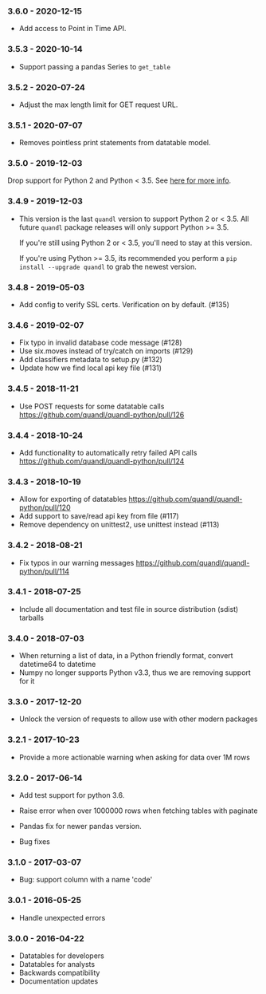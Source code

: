 ### 3.6.0 - 2020-12-15

* Add access to Point in Time API.

### 3.5.3 - 2020-10-14

* Support passing a pandas Series to `get_table`

### 3.5.2 - 2020-07-24
* Adjust the max length limit for GET request URL.

### 3.5.1 - 2020-07-07

* Removes pointless print statements from datatable model.

### 3.5.0 - 2019-12-03

  Drop support for Python 2 and Python < 3.5. See [here for more info](./DROP_PYTHON_EOL_SUPPORT.md).

### 3.4.9 - 2019-12-03

* This version is the last `quandl` version to support Python 2 or < 3.5. All future `quandl` package releases will only support Python >= 3.5.

  If you're still using Python 2 or < 3.5, you'll need to stay at this version. 

  If you're using Python >= 3.5, its recommended you perform a `pip install --upgrade quandl` to grab the newest
  version.

### 3.4.8 - 2019-05-03

* Add config to verify SSL certs. Verification on by default. (#135)

### 3.4.6 - 2019-02-07

* Fix typo in invalid database code message (#128)
* Use six.moves instead of try/catch on imports (#129)
* Add classifiers metadata to setup.py (#132)
* Update how we find local api key file (#131)

### 3.4.5 - 2018-11-21

* Use POST requests for some datatable calls https://github.com/quandl/quandl-python/pull/126

### 3.4.4 - 2018-10-24

* Add functionality to automatically retry failed API calls https://github.com/quandl/quandl-python/pull/124

### 3.4.3 - 2018-10-19

* Allow for exporting of datatables https://github.com/quandl/quandl-python/pull/120
* Add support to save/read api key from file (#117)
* Remove dependency on unittest2, use unittest instead (#113)

### 3.4.2 - 2018-08-21

* Fix typos in our warning messages https://github.com/quandl/quandl-python/pull/114

### 3.4.1 - 2018-07-25

* Include all documentation and test file in source distribution (sdist) tarballs

### 3.4.0 - 2018-07-03

* When returning a list of data, in a Python friendly format, convert datetime64 to datetime
* Numpy no longer supports Python v3.3, thus we are removing support for it

### 3.3.0 - 2017-12-20

* Unlock the version of requests to allow use with other modern packages

### 3.2.1 - 2017-10-23

* Provide a more actionable warning when asking for data over 1M rows

### 3.2.0 - 2017-06-14

* Add test support for python 3.6.

* Raise error when over 1000000 rows when fetching tables with paginate

* Pandas fix for newer pandas version.

* Bug fixes

### 3.1.0 - 2017-03-07

* Bug: support column with a name 'code'

### 3.0.1 - 2016-05-25

* Handle unexpected errors

### 3.0.0 - 2016-04-22

* Datatables for developers
* Datatables for analysts
* Backwards compatibility
* Documentation updates
